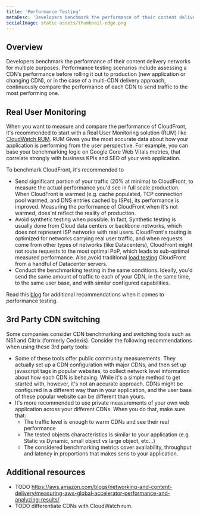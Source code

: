 ```yaml
---
title: 'Performance Testing'
metaDesc: 'Developers benchmark the performance of their content delivery networks for multiple purposes.'
socialImage: static-assets/thumbnail-edge.png
---
```

## Overview
Developers benchmark the performance of their content delivery networks for multiple purposes. Performance testing scenarios include assessing a CDN’s performance before rolling it out to production (new application or changing CDN), or in the case of a multi-CDN delivery approach, continuously compare the performance of each CDN to send traffic to the most performing one. 

## Real User Monitoring
When you want to measure and compare the performance of CloudFront, it's recommended to start with a Real User Monitoring solution (RUM) like [CloudWatch RUM](https://docs.aws.amazon.com/AmazonCloudWatch/latest/monitoring/CloudWatch-RUM.html). RUM Gives you the most accurate data about how your application is performing from the user perspective. For example, you can base your benchmarking logic on Google Core Web Vitals metrics, that correlate strongly with business KPIs and SEO of your web application.

To benchmark CloudFront, it's recommended to
* Send significant portion of your traffic (20% at minima) to CloudFront, to measure the actual performance you'd see in full scale production. When CloudFront is warmed (e.g. cache populated, TCP connection pool warmed, and DNS entries cached by ISPs), its performance is improved. Measuring the performance of CloudFront when it's not warmed, does'nt reflect the reality of production.
* Avoid synthetic testing when possible. In fact, Synthetic testing is usually done from Cloud data centers or backbone networks, which does not represent ISP networks with real users. CloudFront's routing is optimized for networks carrying real user traffic, and when requests come from other types of networks (like Datacenters), CloudFront might not route requests to the most optimal PoP, which leads to sub-optimal measured performance. Also,avoid traditional [load testing](https://docs.aws.amazon.com/AmazonCloudFront/latest/DeveloperGuide/load-testing.html) CloudFront from a handful of Datacenter servers.
* Conduct the benchmarking testing in the same conditions. Ideally, you'd send the same amount of traffic to each of your CDN, in the same time, to the same user base, and with similar configured capabilities.

Read this [blog](https://aws.amazon.com/blogs/networking-and-content-delivery/measuring-cloudfront-performance/) for additional recommendations when it comes to performance testing.

## 3rd Party CDN switching
Some companies consider CDN benchmarking and switching tools such as NS1 and Citrix (formerly Cedexis). Consider the following recommendations when using these 3rd party tools:
* Some of these tools offer public community measurements. They actually set up a CDN configuration with major CDNs, and then set up javascript tags in popular websites, to collect network level information about how each CDN is behaving. While it's a simple method to get started with, however, it's not an accurate approach. CDNs might be configured in a different way than in your application, and the user base of these popular website can be different than yours.
* It's more recommended to use private measurements of your own web application across your different CDNs. When you do that, make sure that:
    * The traffic level is enough to warm CDNs and see their real performance
    * The tested objects characteristics is similar to your application (e.g. Static vs Dynamic, small object vs large object, etc...)
    * The considered benchmarking metrics cover availability, throughput and latency in proportions that makes sens to your application.

## Additional resources
* TODO https://aws.amazon.com/blogs/networking-and-content-delivery/measuring-aws-global-accelerator-performance-and-analyzing-results/
* TODO differentiate CDNs with CloudWatch rum.

